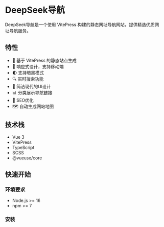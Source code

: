 # DeepSeek导航

DeepSeek导航是一个使用 VitePress 构建的静态网址导航网站，提供精选优质网址导航服务。

## 特性

- 🚀 基于 VitePress 的静态站点生成
- 📱 响应式设计，支持移动端
- 🌓 支持暗黑模式
- 🔍 实时搜索功能
- 🎨 简洁现代的UI设计
- 📊 分类展示导航链接
- 🔧 SEO优化
- 🗺️ 自动生成网站地图

## 技术栈

- Vue 3
- VitePress
- TypeScript
- SCSS
- @vueuse/core

## 快速开始

### 环境要求

- Node.js >= 16
- npm >= 7

### 安装 